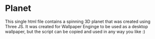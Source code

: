 # Planet

This single html file contains a spinning 3D planet that was created using Three JS. It was created for Wallpaper Enginge to be used as a desktop wallpaper, but the script can be copied and used in any way you like :)